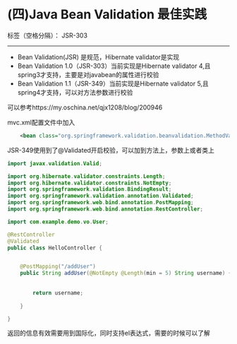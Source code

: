 ﻿# (四)Java Bean Validation 最佳实践

标签（空格分隔）： JSR-303

---
- Bean Validation(JSR) 是规范，Hibernate validator是实现
- Bean Validation 1.0（JSR-303）当前实现是Hibernate validator 4,且spring3才支持，主要是对javabean的属性进行校验
- Bean Validation 1.1（JSR-349）当前实现是Hibernate validator 5,且spring4才支持，可以对方法参数进行校验

可以参考https://my.oschina.net/qjx1208/blog/200946

mvc.xml配置文件中加入
```xml
	<bean class="org.springframework.validation.beanvalidation.MethodValidationPostProcessor"/>  
```

JSR-349使用到了@Validated开启校验，可以加到方法上，参数上或者类上
```java
import javax.validation.Valid;

import org.hibernate.validator.constraints.Length;
import org.hibernate.validator.constraints.NotEmpty;
import org.springframework.validation.BindingResult;
import org.springframework.validation.annotation.Validated;
import org.springframework.web.bind.annotation.PostMapping;
import org.springframework.web.bind.annotation.RestController;

import com.example.demo.vo.User;

@RestController
@Validated
public class HelloController {


	@PostMapping("/addUser")
	public String addUser(@NotEmpty @Length(min = 5) String username) {
		
		
		return username;
		
	}

}

```
返回的信息有效需要用到国际化，同时支持el表达式，需要的时候可以了解
